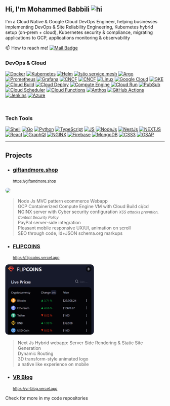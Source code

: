 ## Hi, I'm Mohammed Babbili <img src="https://user-images.githubusercontent.com/1303154/88677602-1635ba80-d120-11ea-84d8-d263ba5fc3c0.gif" width="auto" height="18px" alt="hi">

I'm a Cloud Native & Google Cloud DevOps Engineer, helping businesses implementing DevOps & Site Reliability Engineering, Kubernetes hybrid setup (on-prem + cloud), Kubernetes security & compliance, migrating applications to GCP, applications monitoring & observability

📫 How to reach me! [![Mail Badge](https://img.shields.io/badge/-babbili.dxb@gmail.com-ffffff?style=flat&labelColor=ffffff&logo=gmail&logoColor=ff3838)](mailto:babbili.dxb@gmail.com)


### DevOps & Cloud



<div align="left">

[![Docker](https://img.shields.io/badge/-Docker-2496ED?style=for-the-badge&logo=docker&logoColor=ffffff)](# 'Docker')
[![Kubernetes](https://img.shields.io/badge/-Kubernetes-326CE5?style=for-the-badge&logo=Kubernetes&logoColor=ffffff)](# 'Kubernetes')
[![Helm](https://img.shields.io/badge/-Helm-0F1689?style=for-the-badge&logo=Helm&logoColor=ffffff)](# 'Helm Charts')
[![Istio service mesh](https://img.shields.io/badge/-Istio-466BB0?style=for-the-badge&logo=Istio&logoColor=ffffff)](# 'Istio service mesh, multi-cluster service mesh')
[![Argo](https://img.shields.io/badge/-ArgoCD%20Argo%20Workflow-EF7B4D?style=for-the-badge&logo=Argo&logoColor=fff)](# 'ArgoCD, Argo Workflow')
[![Prometheus](https://img.shields.io/badge/-Prometheus-E6522C?style=for-the-badge&logo=Prometheus&logoColor=fff)](# 'Prometheus')
[![Grafana](https://img.shields.io/badge/-Grafana-F46800?style=for-the-badge&logo=Grafana&logoColor=fff)](# 'Grafana monitoring')
[![CNCF](https://img.shields.io/badge/-Datadog-632CA6?style=for-the-badge&logo=datadog&logoColor=fff)](# 'Datadog')
[![CNCF](https://img.shields.io/badge/-Cloud%20Native-0086FF?style=for-the-badge&logo=Cncf&logoColor=fff)](# 'Cloud Native')
[![Linux](https://img.shields.io/badge/-Linux-000?style=for-the-badge&logo=linux&logoColor=fff)](# 'Linux')
[![Google Cloud](https://img.shields.io/badge/-Google%20Cloud-4285F4?style=for-the-badge&logo=googlecloud&logoColor=ffffff)](# 'Google Cloud Platform')
[![GKE](https://img.shields.io/badge/-Google%20Kubernetes%20Engine-0f0f24?style=for-the-badge&logo=&logoColor=ffffff)](# 'Google Kubernetes Engine (GKE)')
[![Cloud Build](https://img.shields.io/badge/-Cloud%20Build-000?style=for-the-badge&logo=&logoColor=ffffff)](# 'Google Cloud Build ci/cd, Build triggers')
[![Cloud Deploy](https://img.shields.io/badge/-Cloud%20Deploy-1c1844?style=for-the-badge&logo=&logoColor=ffffff)](# 'Google Cloud Deploy delivery pipelines, release management, versioning')
[![Compute Engine](https://img.shields.io/badge/-Compute%20Engine-26205b?style=for-the-badge&logo=&logoColor=d1d2e6)](# 'Google Cloud Compute Engine, VPC networks, Load Balancers, Connectors, VPN tunnels & gateways, Cloud CDN')
[![Cloud Run](https://img.shields.io/badge/-Cloud%20Run-13102d?style=for-the-badge&logo=&logoColor=ffffff)](# 'serverless Google Cloud Run services, Cloud Run Jobs')
[![PubSub](https://img.shields.io/badge/-PubSub-090916?style=for-the-badge&logo=&logoColor=ffffff)](# 'Google Cloud Pub/Sub messaging system')
[![Cloud Scheduler](https://img.shields.io/badge/-Cloud%20Scheduler-1b1a42?style=for-the-badge&logo=&logoColor=ffffff)](# 'Google Cloud Scheduler')
[![Cloud Functions](https://img.shields.io/badge/-Cloud%20Functions-151433?style=for-the-badge&logo=&logoColor=ffffff)](# 'serverless Google Cloud Functions')
[![Anthos](https://img.shields.io/badge/-Anthos-33317c?style=for-the-badge&logo=&logoColor=ffffff)](# 'Multi-cloud Kubernetes Engine')
[![GitHub Actions](https://img.shields.io/badge/-GitHub%20Actions-181717?style=for-the-badge&logo=GitHub&logoColor=ffffff)](# 'GitHub Actions')
[![Jenkins](https://img.shields.io/badge/-Jenkins-D24939?style=for-the-badge&logo=Jenkins&logoColor=fff)](# 'Jenkins')
[![Azure](https://img.shields.io/badge/-Azure-0078D7?style=for-the-badge&logo=microsoftazure&logoColor=fff)](# 'Microsoft Azure')


</div>

<br />

### Tech Tools



 <div align="left">

[![Shell](https://img.shields.io/badge/-Shell-000000?style=for-the-badge&logo=gnubash&logoColor=FFF)](#)
[![Go](https://img.shields.io/badge/-GO-000?style=for-the-badge&logo=go&logoColor=00ADD8)](#)
[![Python](https://img.shields.io/badge/-Python-000000?style=for-the-badge&logo=Python&logoColor=3776AB)](#)
[![TypeScript](https://img.shields.io/badge/-TypeScript-000000?style=for-the-badge&logo=TypeScript&logoColor=3178C6)](#)
[![JS](https://img.shields.io/badge/-JavaScript-000000?style=for-the-badge&logo=JavaScript&logoColor=F7DF1E)](#)
[![NodeJs](https://img.shields.io/badge/-Node%20JS-3C873A?style=for-the-badge&logo=node.js&logoColor=ffffff)](#)
[![NestJs](https://img.shields.io/badge/-Nest%20JS-e2e2e2?style=for-the-badge&logo=nestjs&logoColor=E0234E)](#)
 [![NEXTJS](https://img.shields.io/badge/-NEXT%20JS-191826?style=for-the-badge&logo=next.js&logoColor=fff)](#)
 [![React](https://img.shields.io/badge/-React-61DBFB?style=for-the-badge&logo=react&logoColor=000)](#)
 [![GraphQl](https://img.shields.io/badge/-GraphQl-e535ab?style=for-the-badge&logo=graphql&logoColor=ffffff)](# 'GraphQl, Graph CMS')
 [![NGINX](https://img.shields.io/badge/-NGINX-009639?style=for-the-badge&logo=nginx&logoColor=fff)](#)
 [![Firebase](https://img.shields.io/badge/-Firebase-343c46?style=for-the-badge&logo=firebase&logoColor=FFCA28)](# 'Firebase hosting, Firebase Cloud Functions, Firestore, Firebase realtime database, Firebase Auth')
 [![MongoDB](https://img.shields.io/badge/-MongoDB-47A248?style=for-the-badge&logo=mongodb&logoColor=fff)](#)
 [![CSS3](https://img.shields.io/badge/-CSS3-6441A4?style=for-the-badge&logo=CSS3&logoColor=FFFFFF)](# 'CSS, Sass')
[![GSAP](https://img.shields.io/badge/-GSAP%203-88CE02?style=for-the-badge&logo=greensock&logoColor=ffffff)](#)
</div>


___


## Projects

- ### [giftandmore.shop](https://giftandmore.shop)
  <small>https://giftandmore.shop</small><br />

<img src="https://www.giftandmore.shop/img/search-engine-img.jpg" width="280px" height="auto" style="border-radius: 10px;" />

> Node Js MVC pattern ecommerce Webapp <br />
> GCP Containerized Compute Engine VM with Cloud Build ci/cd <br />
> NGINX server with Cyber security configuration  <small> *XSS attacks prevntion, Content Security Policy*</small><br />
> PayPal server-side integration<br />
> Pleasant mobile responsive UX/UI, animation on scroll<br />
> SEO through code, ld+JSON schema.org markups


- ### [FLIPCOINS](https://flipcoins.vercel.app/) 
  <small>https://flipcoins.vercel.app</small><br />

<img src="./img/flipcoins.png" width="280px" height="auto" style="border-radius: 10px;" />

>Next Js Hybrid webapp: Server Side Rendering & Static Site Generation<br />
>Dynamic Routing<br />
>3D transform-style animated logo<br />
>a native like experience on mobile


- ### [VR Blog](https://vr-blog.vercel.app/) 
  <small>https://vr-blog.vercel.app</small><br />


Check for more in my code repositories
 
